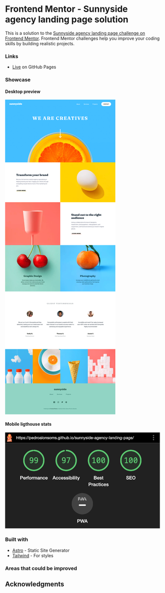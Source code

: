 # Frontend Mentor - Sunnyside agency landing page solution

This is a solution to the [Sunnyside agency landing page challenge on Frontend Mentor](https://www.frontendmentor.io/challenges/sunnyside-agency-landing-page-7yVs3B6ef). Frontend Mentor challenges help you improve your coding skills by building realistic projects.

### Links

- [Live](https://pedroalonsoms.github.io/sunnyside-agency-landing-page/) on GitHub Pages

### Showcase

#### Desktop preview

![Desktop preview](preview.png)

#### Mobile ligthouse stats

![Mobile ligthouse stats](stats.png)

### Built with

- [Astro](https://astro.build/) - Static Site Generator
- [Tailwind](https://tailwindcss.com/) - For styles

### Areas that could be improved

## Acknowledgments
